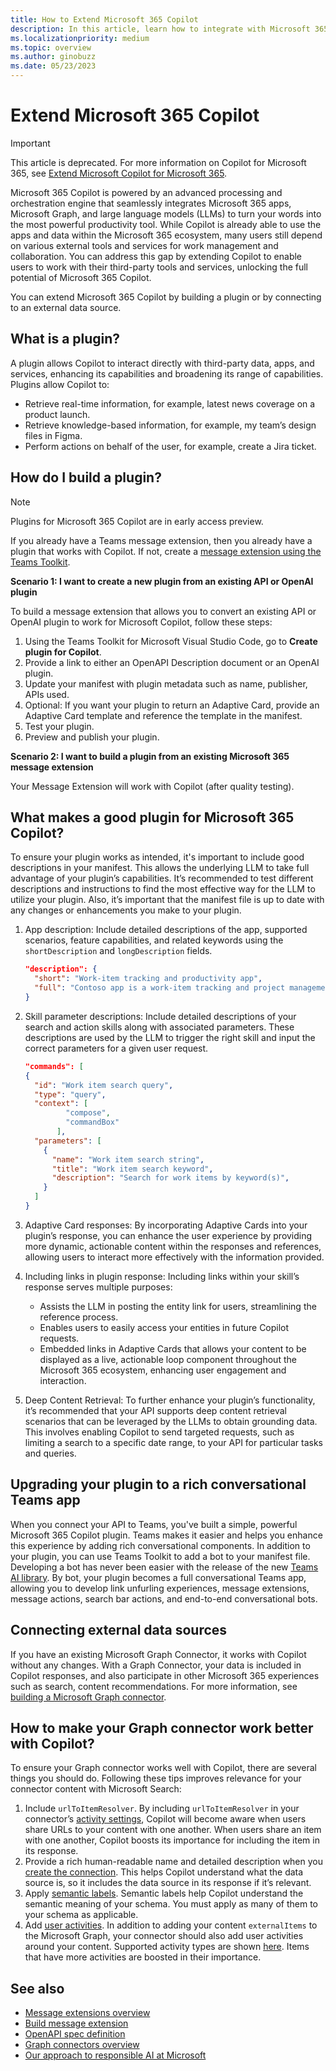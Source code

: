 ```yaml
---
title: How to Extend Microsoft 365 Copilot
description: In this article, learn how to integrate with Microsoft 365 Copilot through message extensions and Graph connectors. 
ms.localizationpriority: medium
ms.topic: overview
ms.author: ginobuzz
ms.date: 05/23/2023 
---
```


# Extend Microsoft 365 Copilot

> [!IMPORTANT]
> This article is deprecated. For more information on  Copilot for Microsoft 365, see [Extend Microsoft Copilot for Microsoft 365](/microsoft-365-copilot/extensibility/?branch=main).

Microsoft 365 Copilot is powered by an advanced processing and orchestration engine that seamlessly integrates Microsoft 365 apps, Microsoft Graph, and large language models (LLMs) to turn your words into the most powerful productivity tool. While Copilot is already able to use the apps and data within the Microsoft 365 ecosystem, many users still depend on various external tools and services for work management and collaboration. You can address this gap by extending Copilot to enable users to work with their third-party tools and services, unlocking the full potential of Microsoft 365 Copilot.

You can extend Microsoft 365 Copilot by building a plugin or by connecting to an external data source.

## What is a plugin?

A plugin allows Copilot to interact directly with third-party data, apps, and services, enhancing its capabilities and broadening its range of capabilities.
Plugins allow Copilot to:

* Retrieve real-time information, for example, latest news coverage on a product launch.
* Retrieve knowledge-based information, for example, my team’s design files in Figma.
* Perform actions on behalf of the user, for example, create a Jira ticket.

## How do I build a plugin?

> [!NOTE]
> Plugins for Microsoft 365 Copilot are in early access preview.

If you already have a Teams message extension, then you already have a plugin that works with Copilot. If not, create a [message extension using the Teams Toolkit](~/messaging-extensions/what-are-messaging-extensions.md).

**Scenario 1: I want to create a new plugin from an existing API or OpenAI plugin**

To build a message extension that allows you to convert an existing API or OpenAI plugin to work for Microsoft Copilot, follow these steps:

1. Using the Teams Toolkit for Microsoft Visual Studio Code, go to **Create plugin for Copilot**.
2. Provide a link to either an OpenAPI Description document or an OpenAI plugin.
3. Update your manifest with plugin metadata such as name, publisher, APIs used.
4. Optional: If you want your plugin to return an Adaptive Card, provide an Adaptive Card template and reference the template in the manifest.
5. Test your plugin.
6. Preview and publish your plugin.

**Scenario 2: I want to build a plugin from an existing Microsoft 365 message extension**

Your Message Extension will work with Copilot (after quality testing).

## What makes a good plugin for Microsoft 365 Copilot?

To ensure your plugin works as intended, it's important to include good descriptions in your manifest. This allows the underlying LLM to take full advantage of your plugin’s capabilities. It’s recommended to test different descriptions and instructions to find the most effective way for the LLM to utilize your plugin. Also, it’s important that the manifest file is up to date with any changes or enhancements you make to your plugin.

1. App description: Include detailed descriptions of the app, supported scenarios, feature capabilities, and related keywords using the `shortDescription` and `longDescription` fields.

   ```json
   "description": { 
     "short": "Work-item tracking and productivity app", 
     "full": "Contoso app is a work-item tracking and project management app that allows teams to create, manage, and track work items. This app helps teams manage projects more efficiently. " 
   } 
   ```

2. Skill parameter descriptions: Include detailed descriptions of your search and action skills along with associated parameters. These descriptions are used by the LLM to trigger the right skill and input the correct parameters for a given user request.

   ```json
   "commands": [
   { 
     "id": "Work item search query", 
     "type": "query", 
     "context": [  
            "compose",  
            "commandBox"  
          ], 
     "parameters": [ 
       { 
         "name": "Work item search string", 
         "title": "Work item search keyword", 
         "description": "Search for work items by keyword(s)", 
       }
     ] 
   } 
   ```

3. Adaptive Card responses: By incorporating Adaptive Cards into your plugin’s response, you can enhance the user experience by providing more dynamic, actionable content within the responses and references, allowing users to interact more effectively with the information provided.

4. Including links in plugin response: Including links within your skill’s response serves multiple purposes:
    * Assists the LLM in posting the entity link for users, streamlining the reference process.
    * Enables users to easily access your entities in future Copilot requests.
    * Embedded links in Adaptive Cards that allows your content to be displayed as a live, actionable loop component throughout the Microsoft 365 ecosystem, enhancing user engagement and interaction.

5. Deep Content Retrieval: To further enhance your plugin’s functionality, it’s recommended that your API supports deep content retrieval scenarios that can be leveraged by the LLMs to obtain grounding data. This involves enabling Copilot to send targeted requests, such as limiting a search to a specific date range, to your API for particular tasks and queries.

## Upgrading your plugin to a rich conversational Teams app  

When you connect your API to Teams, you've built a simple, powerful Microsoft 365 Copilot plugin. Teams makes it easier and helps you enhance this experience by adding rich conversational components. In addition to your plugin, you can use Teams Toolkit to add a bot to your manifest file. Developing a bot has never been easier with the release of the new [Teams AI library](../bots/how-to/Teams%20conversational%20AI/teams-conversation-ai-overview.md). By bot, your plugin becomes a full conversational Teams app, allowing you to develop link unfurling experiences, message extensions, message actions, search bar actions, and end-to-end conversational bots.

## Connecting external data sources

If you have an existing Microsoft Graph Connector, it works with Copilot without any changes. With a Graph Connector, your data is included in Copilot responses, and also participate in other Microsoft 365 experiences such as search, content recommendations. For more information, see [building a Microsoft Graph connector](https://developer.microsoft.com/graph/connectors).

## How to make your Graph connector work better with Copilot?

To ensure your Graph connector works well with Copilot, there are several things you should do. Following these tips improves relevance for your connector content with Microsoft Search:

1. Include `urlToItemResolver`. By including `urlToItemResolver` in your connector’s [activity settings](/graph/connecting-external-content-manage-connections#activity-settings), Copilot will become aware when users share URLs to your content with one another. When users share an item with one another, Copilot boosts its importance for including the item in its response.  
2. Provide a rich human-readable name and detailed description when you [create the connection](/graph/api/externalconnectors-external-post-connections). This helps Copilot understand what the data source is, so it includes the data source in its response if it’s relevant.
3. Apply [semantic labels](/graph/connecting-external-content-manage-schema#semantic-labels). Semantic labels help Copilot understand the semantic meaning of your schema. You must apply as many of them to your schema as applicable.
4. Add [user activities](/graph/api/externalconnectors-externalitem-addactivities). In addition to adding your content `externalItems` to the Microsoft Graph, your connector should also add user activities around your content. Supported activity types are shown [here](/graph/api/resources/externalconnectors-externalactivity). Items that have more activities are boosted in their importance.

## See also

* [Message extensions overview](~/messaging-extensions/what-are-messaging-extensions.md)
* [Build message extension](~/get-started/build-message-extension.md)
* [OpenAPI spec definition](https://spec.openapis.org/oas/v3.1.0)
* [Graph connectors overview](https://developer.microsoft.com/graph/connectors)
* [Our approach to responsible AI at Microsoft](https://www.microsoft.com/ai/our-approach?activetab=pivot1:primaryr5)

